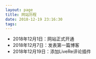 ```yaml
---
layout: page
title: 网站历程
date: 2018-12-19 23:16:30
tags:
---
```


- 2018年12月1日：网站正式开通
- 2018年12月7日：发表第一篇博客
- 2018年12月19日：添加LiveRe评论插件
